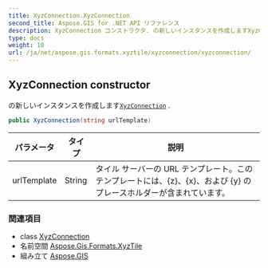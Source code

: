 ```yaml
---
title: XyzConnection.XyzConnection
second_title: Aspose.GIS for .NET API リファレンス
description: XyzConnection コンストラクタ. の新しいインスタンスを作成しますXyzConnection .
type: docs
weight: 10
url: /ja/net/aspose.gis.formats.xyztile/xyzconnection/xyzconnection/
---
```

## XyzConnection constructor

の新しいインスタンスを作成します[`XyzConnection`](../) .

```csharp
public XyzConnection(string urlTemplate)
```

| パラメータ | タイプ | 説明 |
| --- | --- | --- |
| urlTemplate | String | タイル サーバーの URL テンプレート。このテンプレートには、{z}、{x}、および {y} のプレースホルダーが含まれています。 |

### 関連項目

* class [XyzConnection](../)
* 名前空間 [Aspose.Gis.Formats.XyzTile](../../xyzconnection/)
* 組み立て [Aspose.GIS](../../../)


